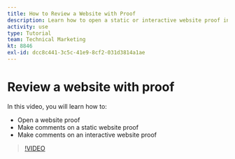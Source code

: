 ```yaml
---
title: How to Review a Website with Proof
description: Learn how to open a static or interactive website proof in [!DNL Adobe Workfront] and make comments.
activity: use
type: Tutorial
team: Technical Marketing
kt: 8846
exl-id: dcc8c441-3c5c-41e9-8cf2-031d3814a1ae
---
```

# Review a website with proof

In this video, you will learn how to:

* Open a website proof
* Make comments on a static website proof
* Make comments on an interactive website proof

>[!VIDEO](https://video.tv.adobe.com/v/335143/?quality=12)

<!--
## Learn more
* Review an interactive proof
* Review a static proof
-->
